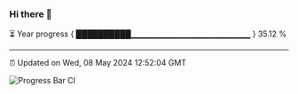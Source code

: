 ### Hi there 👋

⏳ Year progress { ██████████▁▁▁▁▁▁▁▁▁▁▁▁▁▁▁▁▁▁▁▁ } 35.12 %

---

⏰ Updated on Wed, 08 May 2024 12:52:04 GMT

![Progress Bar CI](https://github.com/IshwaranRudhara/GIT-ACTION/workflows/Progress%20Bar%20CI/badge.svg)

